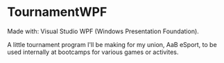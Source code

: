 # TournamentWPF
Made with: Visual Studio WPF (Windows Presentation Foundation).

A little tournament program I'll be making for my union, AaB eSport, to be used internally at bootcamps for various games or activites.

